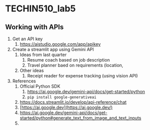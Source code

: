 # TECHIN510_lab5

## Working with APIs

1. Get an API key
    1. https://aistudio.google.com/app/apikey
2. Create a streamlit app using Gemini API
    1. Ideas from last quarter
        1. Resume coach based on job description
        2. Travel planner baed on requirements (location, 
    2. Other ideas
        1. Receipt reader for expense tracking (using vision API)
3. References
    1. Official Python SDK
        1. https://ai.google.dev/gemini-api/docs/get-started/python
        2. `pip install google-generativeai` 
    2. https://docs.streamlit.io/develop/api-reference/chat
    3. [https://ai.google.dev](https://ai.google.dev/)
    4. https://ai.google.dev/gemini-api/docs/get-started/python#generate_text_from_image_and_text_inputs
    5.
